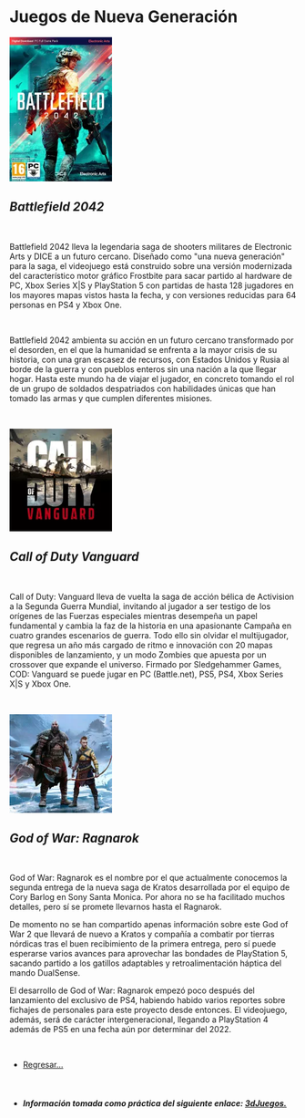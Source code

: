 # **Juegos de Nueva Generación**

![imagen de Perfil](./assets/images/battlefield.png)

## *Battlefield 2042*

<br>

Battlefield 2042 lleva la legendaria saga de shooters militares de Electronic Arts y DICE a un futuro cercano. Diseñado como "una nueva generación" para la saga, el videojuego está construido sobre una versión modernizada del característico motor gráfico Frostbite para sacar partido al hardware de PC, Xbox Series X|S y PlayStation 5 con partidas de hasta 128 jugadores en los mayores mapas vistos hasta la fecha, y con versiones reducidas para 64 personas en PS4 y Xbox One.

<br>

Battlefield 2042 ambienta su acción en un futuro cercano transformado por el desorden, en el que la humanidad se enfrenta a la mayor crisis de su historia, con una gran escasez de recursos, con Estados Unidos y Rusia al borde de la guerra y con pueblos enteros sin una nación a la que llegar hogar. Hasta este mundo ha de viajar el jugador, en concreto tomando el rol de un grupo de soldados despatriados con habilidades únicas que han tomado las armas y que cumplen diferentes misiones.

<br>

![imagen de Perfil](./assets/images/callofduty2021.png)

## *Call of Duty Vanguard*

<br>

Call of Duty: Vanguard lleva de vuelta la saga de acción bélica de Activision a la Segunda Guerra Mundial, invitando al jugador a ser testigo de los orígenes de las Fuerzas especiales mientras desempeña un papel fundamental y cambia la faz de la historia en una apasionante Campaña en cuatro grandes escenarios de guerra. Todo ello sin olvidar el multijugador, que regresa un año más cargado de ritmo e innovación con 20 mapas disponibles de lanzamiento, y un modo Zombies que apuesta por un crossover que expande el universo. Firmado por Sledgehammer Games, COD: Vanguard se puede jugar en PC (Battle.net), PS5, PS4, Xbox Series X|S y Xbox One.

<br>

![imagen de Perfil](./assets/images/godofwarragnarok.png)

## *God of War: Ragnarok*

<br>

God of War: Ragnarok es el nombre por el que actualmente conocemos la segunda entrega de la nueva saga de Kratos desarrollada por el equipo de Cory Barlog en Sony Santa Monica. Por ahora no se ha facilitado muchos detalles, pero sí se promete llevarnos hasta el Ragnarok.

De momento no se han compartido apenas información sobre este God of War 2 que llevará de nuevo a Kratos y compañía a combatir por tierras nórdicas tras el buen recibimiento de la primera entrega, pero sí puede esperarse varios avances para aprovechar las bondades de PlayStation 5, sacando partido a los gatillos adaptables y retroalimentación háptica del mando DualSense.

El desarrollo de God of War: Ragnarok empezó poco después del lanzamiento del exclusivo de PS4, habiendo habido varios reportes sobre fichajes de personales para este proyecto desde entonces. El videojuego, además, será de carácter intergeneracional, llegando a PlayStation 4 además de PS5 en una fecha aún por determinar del 2022.

<br>

- [Regresar...](index.md)

<br>

- ##### Información tomada como práctica del siguiente enlace: <a href= "https://www.3djuegos.com/37588/god-of-war-ragnarok/"> 3dJuegos.

